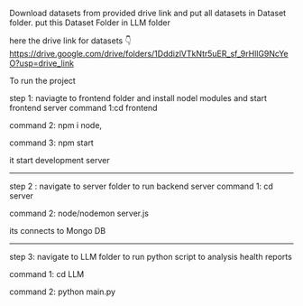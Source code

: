 Download datasets from provided drive link
and put all datasets in Dataset folder.
put this Dataset Folder in LLM folder

here the drive link for datasets 👇
https://drive.google.com/drive/folders/1DddizlVTkNtr5uER_sf_9rHllG9NcYeO?usp=drive_link

To run the project

step 1: naviagte to  frontend  folder 
and install nodel modules and start frontend server
command 1:cd frontend

command 2: npm i node,

command 3: npm start

it start development server 

-------------------------------------------------------------------------------

step 2 : navigate to server folder
to run backend server
command 1: cd server

command 2: node/nodemon server.js


its connects to Mongo DB

--------------------------------------------------------------------------------

step 3: navigate to LLM folder
to run python script to analysis health  reports

command 1: cd LLM

command 2: python main.py

